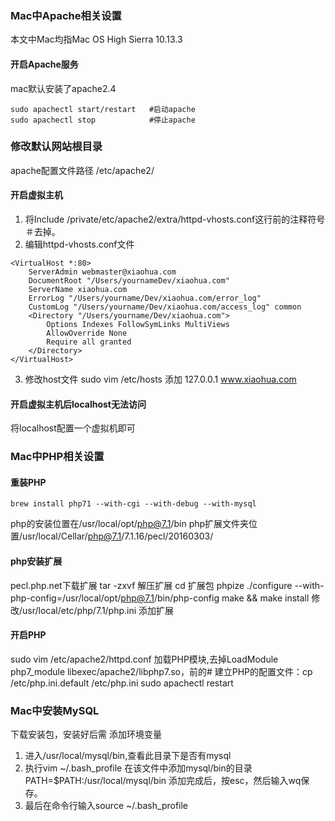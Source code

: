 ### Mac中Apache相关设置
本文中Mac均指Mac OS High Sierra 10.13.3
#### 开启Apache服务
mac默认安装了apache2.4
```
sudo apachectl start/restart   #启动apache
sudo apachectl stop            #停止apache
```
### 修改默认网站根目录
apache配置文件路径 /etc/apache2/

#### 开启虚拟主机
1. 将Include /private/etc/apache2/extra/httpd-vhosts.conf这行前的注释符号＃去掉。
2. 编辑httpd-vhosts.conf文件
```
<VirtualHost *:80>
    ServerAdmin webmaster@xiaohua.com
    DocumentRoot "/Users/yournameDev/xiaohua.com"
    ServerName xiaohua.com
    ErrorLog "/Users/yourname/Dev/xiaohua.com/error_log"
    CustomLog "/Users/yourname/Dev/xiaohua.com/access_log" common
    <Directory "/Users/yourname/Dev/xiaohua.com">
        Options Indexes FollowSymLinks MultiViews
        AllowOverride None
        Require all granted
    </Directory>
</VirtualHost>
```
3.  修改host文件
sudo vim /etc/hosts
添加 127.0.0.1 www.xiaohua.com

#### 开启虚拟主机后localhost无法访问
将localhost配置一个虚拟机即可

### Mac中PHP相关设置
#### 重装PHP
```
brew install php71 --with-cgi --with-debug --with-mysql
```
php的安装位置在/usr/local/opt/php@7.1/bin
php扩展文件夹位置/usr/local/Cellar/php@7.1/7.1.16/pecl/20160303/

#### php安装扩展
pecl.php.net下载扩展
tar -zxvf 解压扩展
cd 扩展包
phpize
./configure --with-php-config=/usr/local/opt/php@7.1/bin/php-config
make && make install
修改/usr/local/etc/php/7.1/php.ini 添加扩展

#### 开启PHP
sudo vim /etc/apache2/httpd.conf
加载PHP模块,去掉LoadModule php7_module libexec/apache2/libphp7.so，前的#
建立PHP的配置文件：cp /etc/php.ini.default /etc/php.ini
sudo apachectl restart

### Mac中安装MySQL
下载安装包，安装好后需
添加环境变量

1. 进入/usr/local/mysql/bin,查看此目录下是否有mysql
2. 执行vim ~/.bash_profile
    在该文件中添加mysql/bin的目录
    PATH=$PATH:/usr/local/mysql/bin
添加完成后，按esc，然后输入wq保存。
3. 最后在命令行输入source ~/.bash_profile


